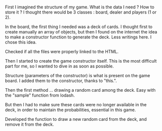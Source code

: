 First I imagined the structure of my game.
What is the data I need ? How to store it ?
I thought there would be 3 classes : board, dealer and players (1 or 2).

In the board, the first thing I needed was a deck of cards. I thought first to create manually an array of objects, but then I found on the internet the idea to make a constructor function to generate the deck. Less writings here. I chose this idea.

Checked if all the files were properly linked to the HTML.

Then I started to create the game constructor itself. This is the most difficult part for me, so I wanted to dive in as soon as possible.

Structure (parameters of the constructor) is what is present on the game board. I added them to the constructor,  thanks to "this.".

Then the first method ... drawing a random card among the deck. Easy with the "sample" function from lodash.

But then I had to make sure these cards were no longer available in the deck, in order to maintain the probabilities, essential in this game.

Developed the function to draw a new random card from the deck, and remove it from the deck.
